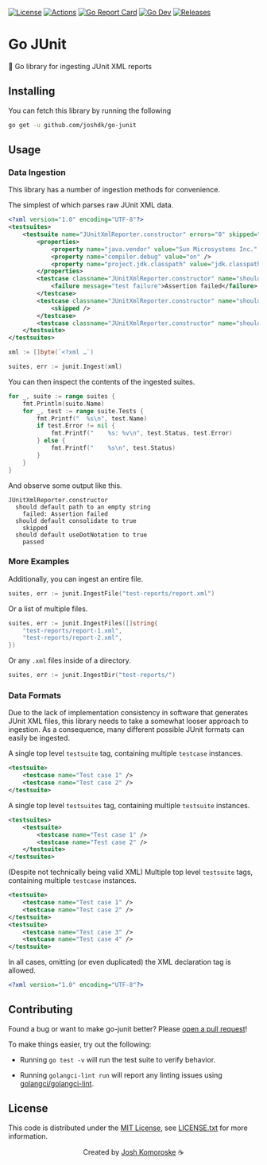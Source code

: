 [![License][license-badge]][license-link]
[![Actions][github-actions-badge]][github-actions-link]
[![Go Report Card][go-report-badge]][go-report-link]
[![Go Dev][godev-badge]][godev-link]
[![Releases][github-release-badge]][github-release-link]

# Go JUnit

🐜 Go library for ingesting JUnit XML reports

## Installing

You can fetch this library by running the following

```bash
go get -u github.com/joshdk/go-junit
```

## Usage

### Data Ingestion

This library has a number of ingestion methods for convenience.

The simplest of which parses raw JUnit XML data.

```xml
<?xml version="1.0" encoding="UTF-8"?>
<testsuites>
    <testsuite name="JUnitXmlReporter.constructor" errors="0" skipped="1" tests="3" failures="1" time="0.006" timestamp="2013-05-24T10:23:58">
        <properties>
            <property name="java.vendor" value="Sun Microsystems Inc." />
            <property name="compiler.debug" value="on" />
            <property name="project.jdk.classpath" value="jdk.classpath.1.6" />
        </properties>
        <testcase classname="JUnitXmlReporter.constructor" name="should default path to an empty string" time="0.006">
            <failure message="test failure">Assertion failed</failure>
        </testcase>
        <testcase classname="JUnitXmlReporter.constructor" name="should default consolidate to true" time="0">
            <skipped />
        </testcase>
        <testcase classname="JUnitXmlReporter.constructor" name="should default useDotNotation to true" time="0" />
    </testsuite>
</testsuites>
```

```go
xml := []byte(`<?xml …`)

suites, err := junit.Ingest(xml)
```

You can then inspect the contents of the ingested suites.

```go
for _, suite := range suites {
    fmt.Println(suite.Name)
    for _, test := range suite.Tests {
        fmt.Printf("  %s\n", test.Name)
        if test.Error != nil {
            fmt.Printf("    %s: %v\n", test.Status, test.Error)
        } else {
            fmt.Printf("    %s\n", test.Status)
        }
    }
}
```

And observe some output like this.

```
JUnitXmlReporter.constructor
  should default path to an empty string
    failed: Assertion failed
  should default consolidate to true
    skipped
  should default useDotNotation to true
    passed
```

### More Examples

Additionally, you can ingest an entire file.

```go
suites, err := junit.IngestFile("test-reports/report.xml")
```

Or a list of multiple files.

```go
suites, err := junit.IngestFiles([]string{
    "test-reports/report-1.xml",
    "test-reports/report-2.xml",
})
```

Or any `.xml` files inside of a directory.

```go
suites, err := junit.IngestDir("test-reports/")
```

### Data Formats

Due to the lack of implementation consistency in software that generates JUnit XML files, this library needs to take a somewhat looser approach to ingestion. As a consequence, many different possible JUnit formats can easily be ingested.

A single top level `testsuite` tag, containing multiple `testcase` instances.

```xml
<testsuite>
    <testcase name="Test case 1" />
    <testcase name="Test case 2" />
</testsuite>
```

A single top level `testsuites` tag, containing multiple `testsuite` instances.

```xml
<testsuites>
    <testsuite>
        <testcase name="Test case 1" />
        <testcase name="Test case 2" />
    </testsuite>
</testsuites>
```

(Despite not technically being valid XML) Multiple top level `testsuite` tags, containing multiple `testcase` instances.

```xml
<testsuite>
    <testcase name="Test case 1" />
    <testcase name="Test case 2" />
</testsuite>
<testsuite>
    <testcase name="Test case 3" />
    <testcase name="Test case 4" />
</testsuite>
```

In all cases, omitting (or even duplicated) the XML declaration tag is allowed.

```xml
<?xml version="1.0" encoding="UTF-8"?>
```

## Contributing

Found a bug or want to make go-junit better? Please [open a pull request](https://github.com/joshdk/go-junit/compare)!

To make things easier, try out the following:

- Running `go test -v` will run the test suite to verify behavior.

- Running `golangci-lint run` will report any linting issues using [golangci/golangci-lint](https://github.com/golangci/golangci-lint/releases/tag/v1.50.1).

## License

This code is distributed under the [MIT License][license-link], see [LICENSE.txt][license-file] for more information.

<p align="center">
  Created by <a href="https://github.com/joshdk">Josh Komoroske</a> ☕
</p>

[github-actions-badge]:  https://github.com/joshdk/go-junit/workflows/Test/badge.svg?branch=master
[github-actions-link]:   https://github.com/joshdk/go-junit/actions
[github-release-badge]:  https://img.shields.io/github/release/joshdk/go-junit/all.svg
[github-release-link]:   https://github.com/joshdk/go-junit/releases
[go-report-badge]:       https://goreportcard.com/badge/github.com/joshdk/go-junit
[go-report-link]:        https://goreportcard.com/report/github.com/joshdk/go-junit
[godev-badge]:           https://pkg.go.dev/badge/github.com/joshdk/go-junit.svg
[godev-link]:            https://pkg.go.dev/github.com/joshdk/go-junit
[license-badge]:         https://img.shields.io/badge/license-MIT-green.svg
[license-file]:          https://github.com/joshdk/go-junit/blob/master/LICENSE.txt
[license-link]:          https://opensource.org/licenses/MIT
